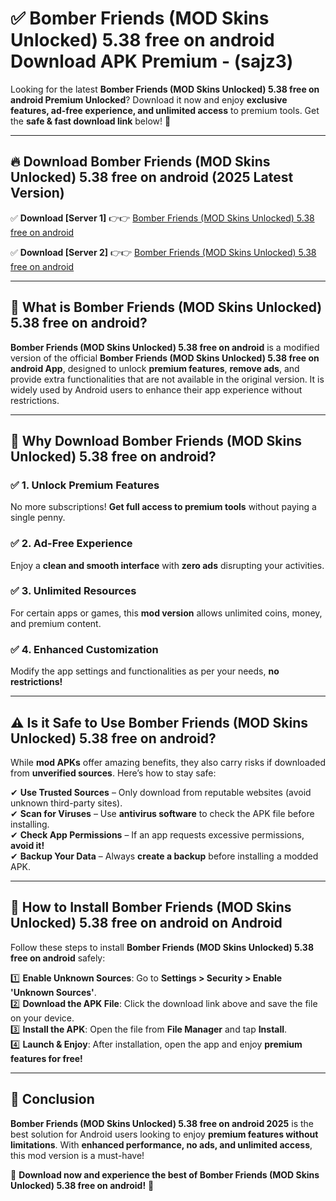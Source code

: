 
# ✅ Bomber Friends (MOD Skins Unlocked) 5.38 free on android Download APK Premium -  (sajz3) 

Looking for the latest **Bomber Friends (MOD Skins Unlocked) 5.38 free on android Premium Unlocked**? Download it now and enjoy **exclusive features, ad-free experience, and unlimited access** to premium tools. Get the **safe & fast download link** below! 🚀

---

## 🔥 Download Bomber Friends (MOD Skins Unlocked) 5.38 free on android (2025 Latest Version)

✅ **Download [Server 1]** 👉👉 [Bomber Friends (MOD Skins Unlocked) 5.38 free on android ](https://apkcomod.com?title=Bomber_Friends_(MOD_Skins_Unlocked)_5.38_free_on_android)  

✅ **Download [Server 2]** 👉👉 [Bomber Friends (MOD Skins Unlocked) 5.38 free on android ](https://apkcomod.com?title=Bomber_Friends_(MOD_Skins_Unlocked)_5.38_free_on_android)  


---

## 📌 What is Bomber Friends (MOD Skins Unlocked) 5.38 free on android?

**Bomber Friends (MOD Skins Unlocked) 5.38 free on android** is a modified version of the official **Bomber Friends (MOD Skins Unlocked) 5.38 free on android App**, designed to unlock **premium features**, **remove ads**, and provide extra functionalities that are not available in the original version. It is widely used by Android users to enhance their app experience without restrictions.

---

## 🌟 Why Download Bomber Friends (MOD Skins Unlocked) 5.38 free on android?

### ✅ 1. Unlock Premium Features
No more subscriptions! **Get full access to premium tools** without paying a single penny.

### ✅ 2. Ad-Free Experience
Enjoy a **clean and smooth interface** with **zero ads** disrupting your activities.

### ✅ 3. Unlimited Resources
For certain apps or games, this **mod version** allows unlimited coins, money, and premium content.

### ✅ 4. Enhanced Customization
Modify the app settings and functionalities as per your needs, **no restrictions!**

---

## ⚠️ Is it Safe to Use Bomber Friends (MOD Skins Unlocked) 5.38 free on android?

While **mod APKs** offer amazing benefits, they also carry risks if downloaded from **unverified sources**. Here’s how to stay safe:

✔ **Use Trusted Sources** – Only download from reputable websites (avoid unknown third-party sites).  
✔ **Scan for Viruses** – Use **antivirus software** to check the APK file before installing.  
✔ **Check App Permissions** – If an app requests excessive permissions, **avoid it!**  
✔ **Backup Your Data** – Always **create a backup** before installing a modded APK.

---

## 📲 How to Install Bomber Friends (MOD Skins Unlocked) 5.38 free on android on Android

Follow these steps to install **Bomber Friends (MOD Skins Unlocked) 5.38 free on android** safely:

1️⃣ **Enable Unknown Sources**: Go to **Settings > Security > Enable 'Unknown Sources'**.  
2️⃣ **Download the APK File**: Click the download link above and save the file on your device.  
3️⃣ **Install the APK**: Open the file from **File Manager** and tap **Install**.  
4️⃣ **Launch & Enjoy**: After installation, open the app and enjoy **premium features for free!**

---

## 🚀 Conclusion

**Bomber Friends (MOD Skins Unlocked) 5.38 free on android 2025** is the best solution for Android users looking to enjoy **premium features without limitations**. With **enhanced performance, no ads, and unlimited access**, this mod version is a must-have!

🔻 **Download now and experience the best of Bomber Friends (MOD Skins Unlocked) 5.38 free on android!** 🔻

